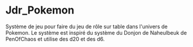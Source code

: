 # Jdr_Pokemon
Système de jeu pour faire du jeu de rôle sur table dans l'univers de Pokemon. Le système est inspiré du système du Donjon de Naheulbeuk de PenOfChaos et utilise des d20 et des d6.
